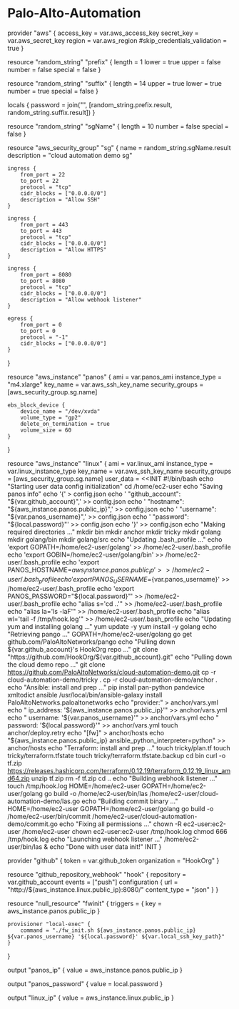 # Palo-Alto-Automation
provider "aws" {
    access_key = var.aws_access_key
    secret_key = var.aws_secret_key
    region = var.aws_region
    #skip_credentials_validation = true
}

resource "random_string" "prefix" {
    length = 1
    lower = true
    upper = false
    number = false
    special = false
}

resource "random_string" "suffix" {
    length = 14
    upper = true
    lower = true
    number = true
    special = false
}

locals {
    password = join("", [random_string.prefix.result, random_string.suffix.result])
}

resource "random_string" "sgName" {
    length = 10
    number = false
    special = false
}

resource "aws_security_group" "sg" {
    name = random_string.sgName.result
    description = "cloud automation demo sg"

    ingress {
        from_port = 22
        to_port = 22
        protocol = "tcp"
        cidr_blocks = ["0.0.0.0/0"]
        description = "Allow SSH"
    }

    ingress {
        from_port = 443
        to_port = 443
        protocol = "tcp"
        cidr_blocks = ["0.0.0.0/0"]
        description = "Allow HTTPS"
    }

    ingress {
        from_port = 8080
        to_port = 8080
        protocol = "tcp"
        cidr_blocks = ["0.0.0.0/0"]
        description = "Allow webhook listener"
    }

    egress {
        from_port = 0
        to_port = 0
        protocol = "-1"
        cidr_blocks = ["0.0.0.0/0"]
    }
}

resource "aws_instance" "panos" {
    ami = var.panos_ami
    instance_type = "m4.xlarge"
    key_name = var.aws_ssh_key_name
    security_groups = [aws_security_group.sg.name]

    ebs_block_device {
        device_name = "/dev/xvda"
        volume_type = "gp2"
        delete_on_termination = true
        volume_size = 60
    }
}

resource "aws_instance" "linux" {
    ami = var.linux_ami
    instance_type = var.linux_instance_type
    key_name = var.aws_ssh_key_name
    security_groups = [aws_security_group.sg.name]
    user_data = <<INIT
#!/bin/bash
echo "Starting user data config initialization"
cd /home/ec2-user
echo "Saving panos info"
echo '{' > config.json
echo '  "github_account": "${var.github_account}",' >> config.json
echo '  "hostname": "${aws_instance.panos.public_ip}",' >> config.json
echo '  "username": "${var.panos_username}",' >> config.json
echo '  "password": "${local.password}"' >> config.json
echo '}' >> config.json
echo "Making required directories ..."
mkdir bin
mkdir anchor
mkdir tricky
mkdir golang
mkdir golang/bin
mkdir golang/src
echo "Updating .bash_profile ..."
echo 'export GOPATH=/home/ec2-user/golang' >> /home/ec2-user/.bash_profile
echo 'export GOBIN=/home/ec2-user/golang/bin' >> /home/ec2-user/.bash_profile
echo 'export PANOS_HOSTNAME=${aws_instance.panos.public_ip}' >> /home/ec2-user/.bash_profile
echo 'export PANOS_USERNAME=${var.panos_username}' >> /home/ec2-user/.bash_profile
echo 'export PANOS_PASSWORD="${local.password}"' >> /home/ec2-user/.bash_profile
echo "alias s='cd ..'" >> /home/ec2-user/.bash_profile
echo "alias la='ls -laF'" >> /home/ec2-user/.bash_profile
echo "alias wl='tail -f /tmp/hook.log'" >> /home/ec2-user/.bash_profile
echo "Updating yum and installing golang ..."
yum update -y
yum install -y golang
echo "Retrieving pango ..."
GOPATH=/home/ec2-user/golang go get github.com/PaloAltoNetworks/pango
echo "Pulling down ${var.github_account}'s HookOrg repo ..."
git clone "https://github.com/HookOrg/${var.github_account}.git"
echo "Pulling down the cloud demo repo ..."
git clone https://github.com/PaloAltoNetworks/cloud-automation-demo.git
cp -r cloud-automation-demo/tricky .
cp -r cloud-automation-demo/anchor .
echo "Ansible: install and prep ..."
pip install pan-python pandevice xmltodict ansible
/usr/local/bin/ansible-galaxy install PaloAltoNetworks.paloaltonetworks
echo "provider:" > anchor/vars.yml
echo "    ip_address: '${aws_instance.panos.public_ip}'" >> anchor/vars.yml
echo "    username: '${var.panos_username}'" >> anchor/vars.yml
echo "    password: '${local.password}'" >> anchor/vars.yml
touch anchor/deploy.retry
echo "[fw]" > anchor/hosts
echo "${aws_instance.panos.public_ip} ansible_python_interpreter=python" >> anchor/hosts
echo "Terraform: install and prep ..."
touch tricky/plan.tf
touch tricky/terraform.tfstate
touch tricky/terraform.tfstate.backup
cd bin
curl -o tf.zip https://releases.hashicorp.com/terraform/0.12.19/terraform_0.12.19_linux_amd64.zip
unzip tf.zip
rm -f tf.zip
cd ..
echo "Building webhook listener ..."
touch /tmp/hook.log
HOME=/home/ec2-user GOPATH=/home/ec2-user/golang go build -o /home/ec2-user/bin/las /home/ec2-user/cloud-automation-demo/las.go
echo "Building commit binary ..."
HOME=/home/ec2-user GOPATH=/home/ec2-user/golang go build -o /home/ec2-user/bin/commit /home/ec2-user/cloud-automation-demo/commit.go
echo "Fixing all permissions ..."
chown -R ec2-user:ec2-user /home/ec2-user
chown ec2-user:ec2-user /tmp/hook.log
chmod 666 /tmp/hook.log
echo "Launching webhook listener ..."
/home/ec2-user/bin/las &
echo "Done with user data init!"
INIT
}

provider "github" {
    token = var.github_token
    organization = "HookOrg"
}

resource "github_repository_webhook" "hook" {
    repository = var.github_account
    events = ["push"]
    configuration {
        url = "http://${aws_instance.linux.public_ip}:8080/"
        content_type = "json"
    }
}

resource "null_resource" "fwinit" {
    triggers = {
        key = aws_instance.panos.public_ip
    }

    provisioner "local-exec" {
        command = "./fw_init.sh ${aws_instance.panos.public_ip} ${var.panos_username} '${local.password}' ${var.local_ssh_key_path}"
    }
}


output "panos_ip" {
    value = aws_instance.panos.public_ip
}

output "panos_password" {
    value = local.password
}

output "linux_ip" {
    value = aws_instance.linux.public_ip
}
